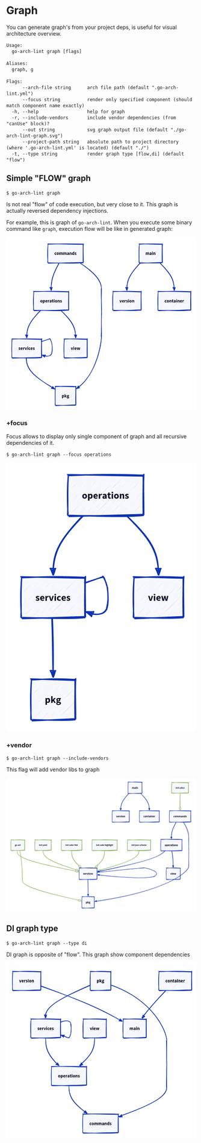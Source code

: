 # Graph

You can generate graph's from your project deps, is useful for visual architecture overview.

```
Usage:
  go-arch-lint graph [flags]

Aliases:
  graph, g

Flags:
      --arch-file string      arch file path (default ".go-arch-lint.yml")
      --focus string          render only specified component (should match component name exactly)
  -h, --help                  help for graph
  -r, --include-vendors       include vendor dependencies (from "canUse" block)?
      --out string            svg graph output file (default "./go-arch-lint-graph.svg")
      --project-path string   absolute path to project directory (where '.go-arch-lint.yml' is located) (default "./")
  -t, --type string           render graph type [flow,di] (default "flow")

```

## Simple "FLOW" graph

```
$ go-arch-lint graph
```

Is not real "flow" of code execution, but very close to it.
This graph is actually reversed dependency injections.

For example, this is graph of `go-arch-lint`. When you execute some binary command like `graph`,
execution flow will be like in generated graph: 

![graph](../images/graph-flow-c.png)

### +focus

Focus allows to display only single component of graph and all recursive dependencies of it.

```
$ go-arch-lint graph --focus operations
```

![graph](../images/graph-flow-c-focus.png)

### +vendor

```
$ go-arch-lint graph --include-vendors
```

This flag will add vendor libs to graph 

![graph](../images/graph-flow-v.png)

## DI graph type

```
$ go-arch-lint graph --type di
```

DI graph is opposite of "flow". This graph show component dependencies

![graph](../images/graph-di-c.png)